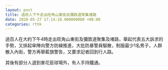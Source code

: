 ```yaml
---
layout: post
title: 過百人下午走出旺角山東街及彌敦道聚集堵路　
date: 2020-05-27 17:14:18.000000000 +08:00
categories: rthk
---
```


過百人在大約下午4時走出旺角山東街及彌敦道聚集及堵路，舉起代表五大訴求的手勢，又排起傘陣向警方防線推進，大批防暴警員驅散，制服最少1名男子，人群散入內街，警方再舉藍旗警告，又要求記者回到行人路。

其後有部分人退到麥花臣球場外，有人手持鐵通。
